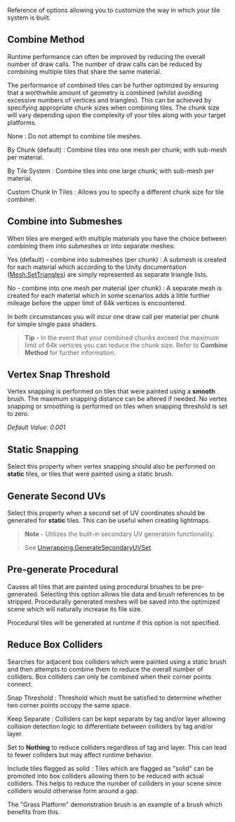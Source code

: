 Reference of options allowing you to customize the way in which your tile system is built.


## Combine Method

Runtime performance can often be improved by reducing the overall number of draw calls.
The number of draw calls can be reduced by combining multiple tiles that share the same
material.

The performance of combined tiles can be further optimized by ensuring that a worthwhile
amount of geometry is combined (whilst avoiding excessive numbers of vertices and
triangles). This can be achieved by specifying appropriate chunk sizes when combining
tiles. The chunk size will vary depending upon the complexity of your tiles along with
your target platforms.


None
: Do not attempt to combine tile meshes.

By Chunk (default)
: Combine tiles into one mesh per chunk; with sub-mesh per material.

By Tile System
: Combine tiles into one large chunk; with sub-mesh per material.

Custom Chunk In Tiles
: Allows you to specify a different chunk size for tile combiner.



## Combine into Submeshes

When tiles are merged with multiple materials you have the choice between combining them
into submeshes or into separate meshes:


Yes (default) - combine into submeshes (per chunk)
: A submesh is created for each material which according to the Unity documentation
  ([Mesh.SetTriangles]) are simply represented as separate triangle lists.

No - combine into one mesh per material (per chunk)
: A separate mesh is created for each material which in some scenarios adds a little
  further mileage before the upper limit of 64k vertices is encountered.


In both circumstances you will incur one draw call per material per chunk for simple
single pass shaders.

>
> **Tip** - In the event that your combined chunks exceed the maximum limit of 64k vertices
> you can reduce the chunk size. Refer to **Combine Method** for further information.
>



## Vertex Snap Threshold

Vertex snapping is performed on tiles that were painted using a **smooth** brush. The
maximum snapping distance can be altered if needed. No vertex snapping or smoothing is
performed on tiles when snapping threshold is set to zero.

*Default Value: 0.001*



## Static Snapping

Select this property when vertex snapping should also be performed on **static** tiles, or
tiles that were painted using a static brush.



## Generate Second UVs

Select this property when a second set of UV coordinates should be generated for
**static** tiles. This can be useful when creating lightmaps.

>
> **Note** - Utilizes the built-in secondary UV generation functionality.
>
> See [Unwrapping.GenerateSecondaryUVSet].
>



## Pre-generate Procedural

Causes all tiles that are painted using procedural brushes to be pre-generated. Selecting
this option allows tile data and brush references to be stripped. Procedurally generated
meshes will be saved into the optimized scene which will naturally increase its file size.

Procedural tiles will be generated at runtime if this option is not specified.



## Reduce Box Colliders

Searches for adjacent box colliders which were painted using a static brush and then
attempts to combine them to reduce the overall number of colliders. Box colliders can only
be combined when their corner points connect.


Snap Threshold
: Threshold which must be satisfied to determine whether two corner points occupy the same
  space.

Keep Separate
: Colliders can be kept separate by tag and/or layer allowing collision detection logic to
  differentiate between colliders by tag and/or layer.

  Set to **Nothing** to reduce colliders regardless of tag and layer. This can lead to
  fewer colliders but may affect runtime behavior.

Include tiles flagged as solid
: Tiles which are flagged as "solid" can be promoted into box colliders allowing them to
  be reduced with actual colliders. This helps to reduce the number of colliders in your
  scene since colliders would otherwise form around a gap.

  The "Grass Platform" demonstration brush is an example of a brush which benefits from
  this.



[Mesh.SetTriangles]: http://docs.unity3d.com/Documentation/ScriptReference/Mesh.SetTriangles.html
[Unwrapping.GenerateSecondaryUVSet]: http://docs.unity3d.com/Documentation/ScriptReference/Unwrapping.GenerateSecondaryUVSet.html
